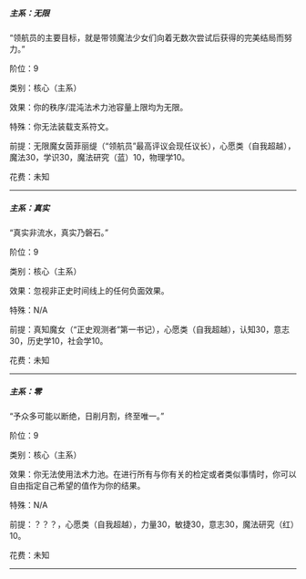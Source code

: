 
##### 主系：无限

“领航员的主要目标，就是带领魔法少女们向着无数次尝试后获得的完美结局而努力。”

阶位：9

类别：核心（主系）

效果：你的秩序/混沌法术力池容量上限均为无限。

特殊：你无法装载支系符文。

前提：无限魔女茵菲丽缇（“领航员”最高评议会现任议长），心愿类（自我超越），魔法30，学识30，魔法研究（蓝）10，物理学10。

花费：未知

***

##### 主系：真实

“真实非流水，真实乃磐石。”

阶位：9

类别：核心（主系）

效果：忽视非正史时间线上的任何负面效果。

特殊：N/A

前提：真知魔女（“正史观测者”第一书记），心愿类（自我超越），认知30，意志30，历史学10，社会学10。

花费：未知

***

##### 主系：零

“予众多可能以断绝，日削月割，终至唯一。”

阶位：9

类别：核心（主系）

效果：你无法使用法术力池。在进行所有与你有关的检定或者类似事情时，你可以自由指定自己希望的值作为你的结果。 

特殊：N/A

前提：？？？，心愿类（自我超越），力量30，敏捷30，意志30，魔法研究（红）10。

花费：未知

***
